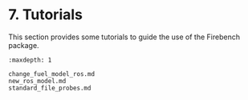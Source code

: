 # 7. Tutorials

This section provides some tutorials to guide the use of the Firebench package.

```{toctree}
:maxdepth: 1

change_fuel_model_ros.md
new_ros_model.md
standard_file_probes.md
```
